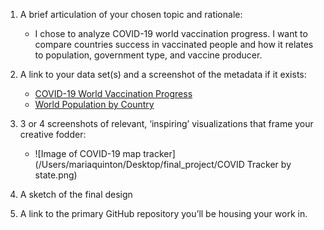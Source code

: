 1. A brief articulation of your chosen topic and rationale:
   - I chose to analyze COVID-19 world vaccination progress. I want to compare countries success in vaccinated people and how it relates to population, government type, and vaccine producer.
2. A link to your data set(s) and a screenshot of the metadata if it exists:
    - [COVID-19 World Vaccination Progress](https://www.kaggle.com/gpreda/covid-world-vaccination-progress)
    - [World Population by Country](https://www.kaggle.com/tanuprabhu/population-by-country-2020)
3. 3 or 4 screenshots of relevant, ‘inspiring’ visualizations that frame your creative fodder:
    - ![Image of COVID-19 map tracker](/Users/mariaquinton/Desktop/final_project/COVID Tracker by state.png)
4. A sketch of the final design

5. A link to the primary GitHub repository you’ll be housing your work in.